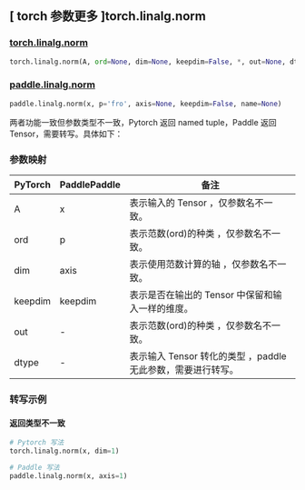 ## [ torch 参数更多 ]torch.linalg.norm
### [torch.linalg.norm](https://pytorch.org/docs/stable/generated/torch.linalg.norm.html#torch-linalg-norm)

```python
torch.linalg.norm(A, ord=None, dim=None, keepdim=False, *, out=None, dtype=None)
```

### [paddle.linalg.norm](https://www.paddlepaddle.org.cn/documentation/docs/zh/api/paddle/linalg/norm_cn.html#norm)

```python
paddle.linalg.norm(x, p='fro', axis=None, keepdim=False, name=None)
```

两者功能一致但参数类型不一致，Pytorch 返回 named tuple，Paddle 返回 Tensor，需要转写。具体如下：
### 参数映射
| PyTorch       | PaddlePaddle | 备注                                                   |
| ------------- | ------------ | ------------------------------------------------------ |
| A | x | 表示输入的 Tensor ，仅参数名不一致。  |
| ord | p | 表示范数(ord)的种类 ，仅参数名不一致。  |
| dim | axis | 表示使用范数计算的轴 ，仅参数名不一致。  |
| keepdim | keepdim | 表示是否在输出的 Tensor 中保留和输入一样的维度。  |
| out | - | 表示范数(ord)的种类 ，仅参数名不一致。  |
| dtype | - | 表示输入 Tensor 转化的类型 ，paddle 无此参数，需要进行转写。  |


### 转写示例
#### 返回类型不一致
```python
# Pytorch 写法
torch.linalg.norm(x, dim=1)

# Paddle 写法
paddle.linalg.norm(x, axis=1)
```
